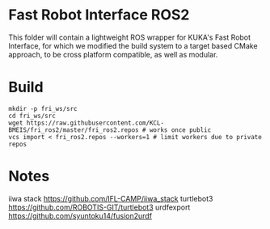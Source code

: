 # Fast Robot Interface ROS2

This folder will contain a lightweight ROS wrapper for KUKA's Fast Robot Interface, for which we modified the build system to a target based CMake approach, to be cross platform compatible, as well as modular.

# Build

```shell
mkdir -p fri_ws/src
cd fri_ws/src
wget https://raw.githubusercontent.com/KCL-BMEIS/fri_ros2/master/fri_ros2.repos # works once public
vcs import < fri_ros2.repos --workers=1 # limit workers due to private repos
```

# Notes
iiwa stack https://github.com/IFL-CAMP/iiwa_stack
turtlebot3 https://github.com/ROBOTIS-GIT/turtlebot3
urdfexport https://github.com/syuntoku14/fusion2urdf
